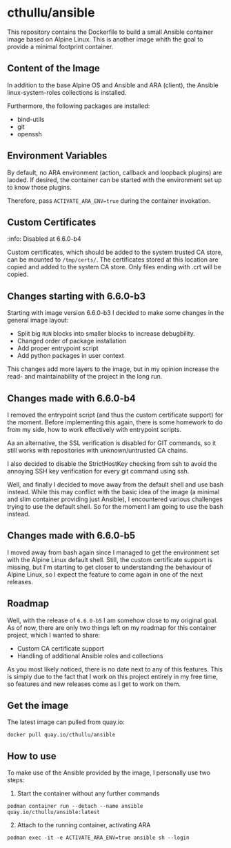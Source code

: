 # cthullu/ansible

This repository contains the Dockerfile to build a small Ansible container image
based on Alpine Linux. This is another image whith the goal to provide a minimal
footprint container.

## Content of the Image

In addition to the base Alpine OS and Ansible and ARA (client), the Ansible
linux-system-roles collections is installed.

Furthermore, the following packages are installed:

* bind-utils
* git
* openssh

## Environment Variables

By default, no ARA environment (action, callback and loopback plugins) are
laoded. If desired, the container can be started with the environment set up to
know those plugins.

Therefore, pass `ACTIVATE_ARA_ENV=true` during the container invokation.

## Custom Certificates

:info: Disabled at 6.6.0-b4

Custom certificates, which should be added to the system trusted CA store, can
be mounted to `/tmp/certs/`. The certificates stored at this location are copied
and added to the system CA store. Only files ending with .crt will be copied.

## Changes starting with 6.6.0-b3

Starting with image version 6.6.0-b3 I decided to make some changes in the
general image layout:

* Split big `RUN` blocks into smaller blocks to increase debugbility.
* Changed order of package installation
* Add proper entrypoint script
* Add python packages in user context

This changes add more layers to the image, but in my opinion increase the read-
and maintainability of the project in the long run.

## Changes made with 6.6.0-b4

I removed the entrypoint script (and thus the custom certificate support) for
the moment. Before implementing this again, there is some homework to do from my
side, how to work effectively with entrypoint scripts.

Aa an alternative, the SSL verification is disabled for GIT commands, so it
still works with repositories with unknown/untrusted CA chains.

I also decided to disable the StrictHostKey checking from ssh to avoid the
annoying SSH key verification for every git command using ssh.

Well, and finally I decided to move away from the default shell and use bash
instead. While this may conflict with the basic idea of the image (a minimal and
slim container providing just Ansible), I encountered various challenges trying
to use the default shell. So for the moment I am going to use the bash instead.

## Changes made with 6.6.0-b5

I moved away from bash again since I managed to get the environment set with the
Alpine Linux default shell. Still, the custom certificate support is missing,
but I'm starting to get closer to understanding the behaviour of Alpine Linux,
so I expect the feature to come again in one of the next releases.

## Roadmap

Well, with the release of `6.6.0-b5` I am somehow close to my original goal. As
of now, there are only two things left on my roadmap for this container project,
which I wanted to share:

* Custom CA certificate support
* Handling of additional Ansible roles and collections

As you most likely noticed, there is no date next to any of this features. This
is simply due to the fact that I work on this project entirely in my free time,
so features and new releases come as I get to work on them.

## Get the image

The latest image can pulled from quay.io:

~~~shell
docker pull quay.io/cthullu/ansible
~~~

## How to use

To make use of the Ansible provided by the image, I personally use two steps:

1. Start the container without any further commands

~~~shell
podman container run --detach --name ansible quay.io/cthullu/ansible:latest
~~~

2. Attach to the running container, activating ARA

~~~shell
podman exec -it -e ACTIVATE_ARA_ENV=true ansible sh --login
~~~
